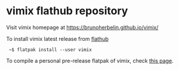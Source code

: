 # vimix flathub repository

Visit vimix homepage at https://brunoherbelin.github.io/vimix/

To install vimix latest release from [flathub](https://flatpak.org/setup/)

     ~$ flatpak install --user vimix

To compile a personal pre-release flatpak of vimix, check [this page](https://github.com/brunoherbelin/vimix/tree/master/flatpak).

